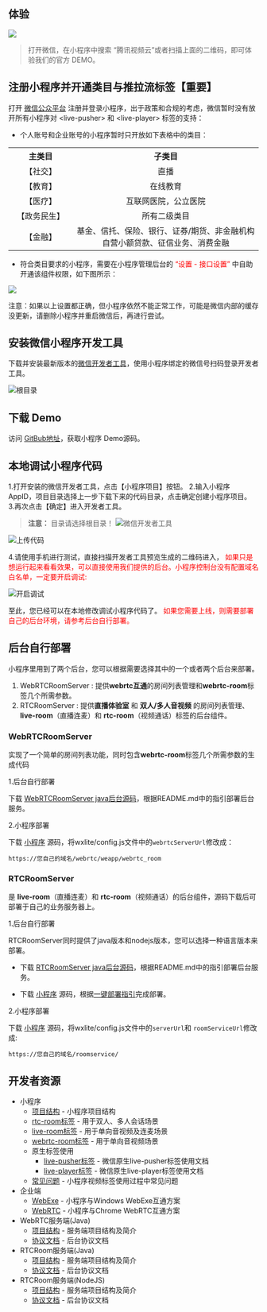 ## 体验

![](https://main.qcloudimg.com/raw/31508bafca7b157e528826b75670a906.png)

> 打开微信，在小程序中搜索 “腾讯视频云”或者扫描上面的二维码，即可体验我们的官方 DEMO。

## 注册小程序并开通类目与推拉流标签【重要】
打开 [微信公众平台](https://mp.weixin.qq.com) 注册并登录小程序，出于政策和合规的考虑，微信暂时没有放开所有小程序对 &lt;live-pusher&gt; 和 &lt;live-player&gt; 标签的支持：

- 个人账号和企业账号的小程序暂时只开放如下表格中的类目：

<table>
<tr align="center">
<th width="200px">主类目</th>
<th width="700px">子类目</th>
</tr>
<tr align="center">
<td>【社交】</td>
<td>直播</td>
</tr>
<tr align="center">
<td>【教育】</td>
<td>在线教育</td>
</tr>
<tr align="center">
<td>【医疗】</td>
<td>互联网医院，公立医院</td>
</tr>
<tr align="center">
<td>【政务民生】</td>
<td>所有二级类目</td>
</tr>
<tr align="center">
<td>【金融】</td>
<td>基金、信托、保险、银行、证券/期货、非金融机构自营小额贷款、征信业务、消费金融</td>
</tr>
</table>

- 符合类目要求的小程序，需要在小程序管理后台的<font color='red'> “设置 - 接口设置” </font>中自助开通该组件权限，如下图所示：

![](https://mc.qcloudimg.com/static/img/a34df5e3e86c9b0fcdfba86f8576e06a/weixinset.png)

注意：如果以上设置都正确，但小程序依然不能正常工作，可能是微信内部的缓存没更新，请删除小程序并重启微信后，再进行尝试。

## 安装微信小程序开发工具

下载并安装最新版本的[微信开发者工具](https://mp.weixin.qq.com/debug/wxadoc/dev/devtools/download.html)，使用小程序绑定的微信号扫码登录开发者工具。

![根目录](https://mc.qcloudimg.com/static/img/4fd45bb5c74eed92b031fbebf8600bd2/1.png)

## 下载 Demo

访问 [GitBub地址](https://github.com/TencentVideoCloudMLVBDev/MiniProgram)，获取小程序 Demo源码。

## 本地调试小程序代码

1.打开安装的微信开发者工具，点击【小程序项目】按钮。
2.输入小程序 AppID，项目目录选择上一步下载下来的代码目录，点击确定创建小程序项目。
3.再次点击【确定】进入开发者工具。

> **注意：** 目录请选择根目录！
> ![微信开发者工具](https://main.qcloudimg.com/raw/6932cf9611cbe3acb4e0ad212785e610.png)

![上传代码](https://mc.qcloudimg.com/static/img/fd7074730e5b37af8a4d86dc8125d120/xiaochengxustart.png)

4.请使用手机进行测试，直接扫描开发者工具预览生成的二维码进入，<font color='red'> 如果只是想运行起来看看效果，可以直接使用我们提供的后台。小程序控制台没有配置域名白名单，一定要开启调试: </font>

![开启调试](https://mc.qcloudimg.com/static/img/1abfe50750f669ca4e625ec3cdfbd411/xiaochengxutiaoshi.png)

至此，您已经可以在本地修改调试小程序代码了。<font color='red'> 如果您需要上线，则需要部署自己的后台环境，请参考后台自行部署。</font>

## 后台自行部署

小程序里用到了两个后台，您可以根据需要选择其中的一个或者两个后台来部署。

1. WebRTCRoomServer : 提供**webrtc互通**的房间列表管理和**webrtc-room**标签几个所需参数。
2. RTCRoomServer : 提供**直播体验室** 和 **双人/多人音视频** 的房间列表管理、**live-room**（直播连麦）和 **rtc-room**（视频通话）标签的后台组件。

### WebRTCRoomServer 

实现了一个简单的房间列表功能，同时包含**webrtc-room**标签几个所需参数的生成代码

1.后台自行部署

下载 [WebRTCRoomServer java后台源码](https://github.com/TencentVideoCloudMLVBDev/webrtc_server_java)，根据README.md中的指引部署后台服务。

2.小程序部署

下载 [小程序](https://github.com/TencentVideoCloudMLVBDev/MiniProgram) 源码，将wxlite/config.js文件中的`webrtcServerUrl`修改成：
```
https://您自己的域名/webrtc/weapp/webrtc_room
```

### RTCRoomServer 

是 **live-room**（直播连麦）和 **rtc-room**（视频通话）的后台组件，源码下载后可部署于自己的业务服务器上。

1.后台自行部署

RTCRoomServer同时提供了java版本和nodejs版本，您可以选择一种语言版本来部署。

- 下载 [RTCRoomServer java后台源码](https://github.com/TencentVideoCloudMLVBDev/roomservice_java)，根据README.md中的指引部署后台服务。

- 下载 [小程序](https://github.com/TencentVideoCloudMLVBDev/MiniProgram) 源码，根据[一键部署指引](https://github.com/TencentVideoCloudMLVBDev/RTCRoomDemo/blob/master/doc/%E4%B8%80%E9%94%AE%E9%83%A8%E7%BD%B2_NodeJS.md)完成部署。

2.小程序部署

下载 [小程序](https://github.com/TencentVideoCloudMLVBDev/MiniProgram) 源码，将wxlite/config.js文件中的`serverUrl`和 `roomServiceUrl`修改成:
```
https://您自己的域名/roomservice/
```

## 开发者资源
* 小程序
	- [项目结构](https://github.com/TencentVideoCloudMLVBDev/MiniProgram/blob/master/doc/%E5%B0%8F%E7%A8%8B%E5%BA%8F%E9%A1%B9%E7%9B%AE%E7%BB%93%E6%9E%84.md) - 小程序项目结构
	- [rtc-room标签](https://cloud.tencent.com/document/product/454/15364) - 用于双人、多人会话场景
	- [live-room标签](https://cloud.tencent.com/document/product/454/15368) - 用于单向音视频及连麦场景
	- [webrtc-room标签](https://cloud.tencent.com/document/product/454/16914) - 用于单向音视频场景
	- 原生标签使用
		- [live-pusher标签](https://cloud.tencent.com/document/product/454/12518) - 微信原生live-pusher标签使用文档
		- [live-player标签](https://cloud.tencent.com/document/product/454/12519) - 微信原生live-player标签使用文档
	- [常见问题](https://cloud.tencent.com/document/product/454/13037?!preview&lang=cn) - 小程序视频标签使用过程中常见问题
* 企业端
	- [WebExe](https://cloud.tencent.com/document/product/454/17004) - 小程序与Windows WebExe互通方案
	- [WebRTC](https://cloud.tencent.com/document/product/454/17005) - 小程序与Chrome WebRTC互通方案
* WebRTC服务端(Java)
	- [项目结构](https://github.com/TencentVideoCloudMLVBDev/webrtc_server_java/blob/master/doc/protocol.md) - 服务端项目结构及简介
	- [协议文档](https://github.com/TencentVideoCloudMLVBDev/webrtc_server_java/blob/master/doc/codeStructure.md) - 后台协议文档
* RTCRoom服务端(Java)
	- [项目结构](https://github.com/TencentVideoCloudMLVBDev/roomservice_java/blob/master/doc/codeStructure.md) - 服务端项目结构及简介
	- [协议文档](https://github.com/TencentVideoCloudMLVBDev/roomservice_java/blob/master/doc/protocol.md) - 后台协议文档
* RTCRoom服务端(NodeJS)
	- [项目结构](https://github.com/TencentVideoCloudMLVBDev/MiniProgram/blob/master/doc/server%E9%A1%B9%E7%9B%AE%E7%BB%93%E6%9E%84_NodeJS.md) - 服务端项目结构及简介
	- [协议文档](https://github.com/TencentVideoCloudMLVBDev/MiniProgram/blob/master/doc/server%E5%8D%8F%E8%AE%AE%E6%96%87%E6%A1%A3_NodeJS.md) - 后台协议文档
